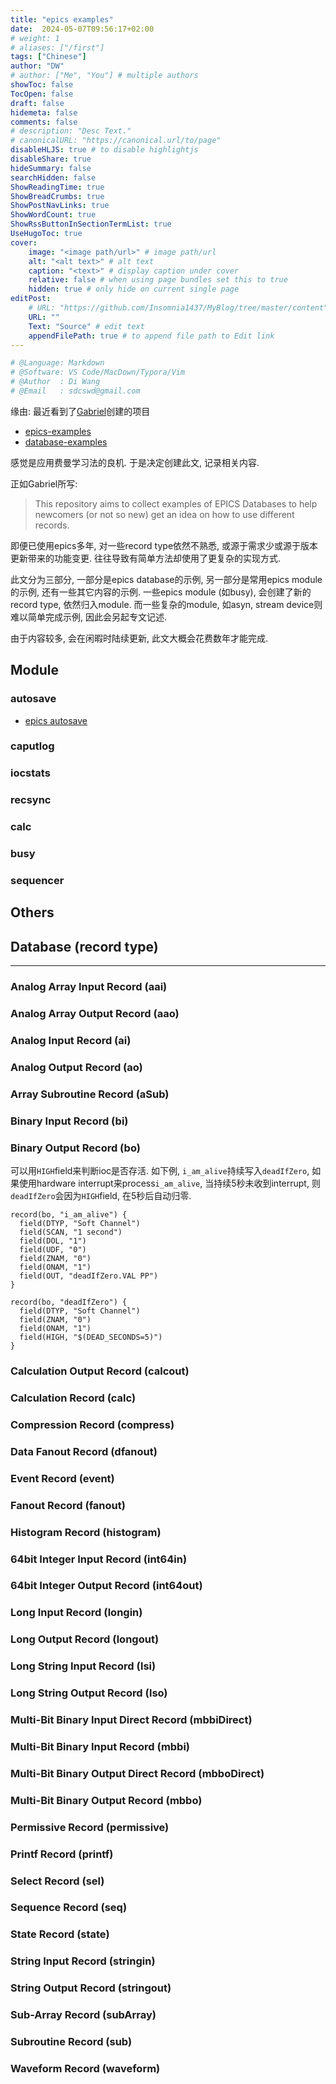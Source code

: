 ```yaml
---
title: "epics examples"
date:  2024-05-07T09:56:17+02:00
# weight: 1
# aliases: ["/first"]
tags: ["Chinese"]
author: "DW"
# author: ["Me", "You"] # multiple authors
showToc: false
TocOpen: false
draft: false
hidemeta: false
comments: false
# description: "Desc Text."
# canonicalURL: "https://canonical.url/to/page"
disableHLJS: true # to disable highlightjs
disableShare: true
hideSummary: false
searchHidden: false
ShowReadingTime: true
ShowBreadCrumbs: true
ShowPostNavLinks: true
ShowWordCount: true
ShowRssButtonInSectionTermList: true
UseHugoToc: true
cover:
    image: "<image path/url>" # image path/url
    alt: "<alt text>" # alt text
    caption: "<text>" # display caption under cover
    relative: false # when using page bundles set this to true
    hidden: true # only hide on current single page
editPost:
    # URL: "https://github.com/Insomnia1437/MyBlog/tree/master/content"
    URL: ""
    Text: "Source" # edit text
    appendFilePath: true # to append file path to Edit link
---
```

```python
# @Language: Markdown
# @Software: VS Code/MacDown/Typora/Vim
# @Author  : Di Wang
# @Email   : sdcswd@gmail.com
```

缘由: 最近看到了[Gabriel](https://github.com/gabrielfedel)创建的项目

- [epics-examples](https://gitlab.esss.lu.se/e3/epics-examples)
- [database-examples](https://github.com/epics-docs/database-examples)

感觉是应用费曼学习法的良机. 于是决定创建此文, 记录相关内容.

正如Gabriel所写:

> This repository aims to collect examples of EPICS Databases to help newcomers (or not so new) get an idea on how to use different records.

即便已使用epics多年, 对一些record type依然不熟悉, 或源于需求少或源于版本更新带来的功能变更. 往往导致有简单方法却使用了更复杂的实现方式.

此文分为三部分, 一部分是epics database的示例, 另一部分是常用epics module的示例, 还有一些其它内容的示例. 一些epics module (如busy), 会创建了新的record type, 依然归入module. 而一些复杂的module, 如asyn, stream device则难以简单完成示例, 因此会另起专文记述.

由于内容较多, 会在闲暇时陆续更新, 此文大概会花费数年才能完成.


## Module

### autosave
- [epics autosave](/posts/epics-autosave)

### caputlog

### iocstats

### recsync

### calc

### busy

### sequencer

## Others

## Database (record type)
-------------
### Analog Array Input Record (aai)
### Analog Array Output Record (aao)
### Analog Input Record (ai)
### Analog Output Record (ao)
### Array Subroutine Record (aSub)
### Binary Input Record (bi)
### Binary Output Record (bo)
可以用`HIGH`field来判断ioc是否存活. 如下例, `i_am_alive`持续写入`deadIfZero`, 如果使用hardware interrupt来process`i_am_alive`, 当持续5秒未收到interrupt, 则`deadIfZero`会因为`HIGH`field, 在5秒后自动归零.
```epics
record(bo, "i_am_alive") {
  field(DTYP, "Soft Channel")
  field(SCAN, "1 second")
  field(DOL, "1")
  field(UDF, "0")
  field(ZNAM, "0")
  field(ONAM, "1")
  field(OUT, "deadIfZero.VAL PP")
}

record(bo, "deadIfZero") {
  field(DTYP, "Soft Channel")
  field(ZNAM, "0")
  field(ONAM, "1")
  field(HIGH, "$(DEAD_SECONDS=5)")
}
```
### Calculation Output Record (calcout)
### Calculation Record (calc)
### Compression Record (compress)
### Data Fanout Record (dfanout)
### Event Record (event)
### Fanout Record (fanout)
### Histogram Record (histogram)
### 64bit Integer Input Record (int64in)
### 64bit Integer Output Record (int64out)
### Long Input Record (longin)
### Long Output Record (longout)
### Long String Input Record (lsi)
### Long String Output Record (lso)
### Multi-Bit Binary Input Direct Record (mbbiDirect)
### Multi-Bit Binary Input Record (mbbi)
### Multi-Bit Binary Output Direct Record (mbboDirect)
### Multi-Bit Binary Output Record (mbbo)
### Permissive Record (permissive)
### Printf Record (printf)
### Select Record (sel)
### Sequence Record (seq)
### State Record (state)
### String Input Record (stringin)
### String Output Record (stringout)
### Sub-Array Record (subArray)
### Subroutine Record (sub)
### Waveform Record (waveform)

